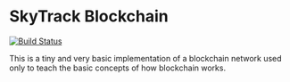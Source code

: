 # SkyTrack Blockchain

[![Build Status](https://travis-ci.org/OneTesseractInMultiverse/SkyTrack.svg?branch=master)](https://travis-ci.org/OneTesseractInMultiverse/SkyTrack)

This is a tiny and very basic implementation of a blockchain network used only to teach the basic concepts of how blockchain works.

